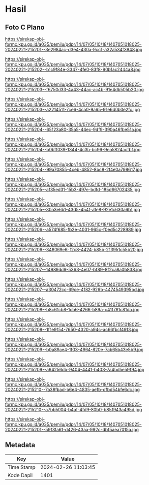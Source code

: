 # Hasil

## Foto C Plano

https://sirekap-obj-formc.kpu.go.id/a035/pemilu/pdpr/14/07/05/10/18/1407051018025-20240221-215201--3e2984ac-d3e4-430a-9cc1-a32a534f3848.jpg

https://sirekap-obj-formc.kpu.go.id/a035/pemilu/pdpr/14/07/05/10/18/1407051018025-20240221-215202--b1c9f84e-3347-4fe0-83f8-90b1ac2444a8.jpg

https://sirekap-obj-formc.kpu.go.id/a035/pemilu/pdpr/14/07/05/10/18/1407051018025-20240221-215203--f6750d33-4a43-44ac-ac4b-91e4db505b20.jpg

https://sirekap-obj-formc.kpu.go.id/a035/pemilu/pdpr/14/07/05/10/18/1407051018025-20240221-215203--a2214511-7ce6-4ca0-9a65-91e6d0b0e2fc.jpg

https://sirekap-obj-formc.kpu.go.id/a035/pemilu/pdpr/14/07/05/10/18/1407051018025-20240221-215204--65123a80-35a5-44ec-9df9-390a46fbe51a.jpg

https://sirekap-obj-formc.kpu.go.id/a035/pemilu/pdpr/14/07/05/10/18/1407051018025-20240221-215204--b0bff039-1344-4c3b-bc96-9ea5824acfbf.jpg

https://sirekap-obj-formc.kpu.go.id/a035/pemilu/pdpr/14/07/05/10/18/1407051018025-20240221-215204--99a70855-4ceb-4852-8bc8-2f4e0a798617.jpg

https://sirekap-obj-formc.kpu.go.id/a035/pemilu/pdpr/14/07/05/10/18/1407051018025-20240221-215205--af35ed31-15b3-497e-bdfd-185d66702435.jpg

https://sirekap-obj-formc.kpu.go.id/a035/pemilu/pdpr/14/07/05/10/18/1407051018025-20240221-215205--30a3e6b1-43d5-454f-a1e8-92e1c630a6b1.jpg

https://sirekap-obj-formc.kpu.go.id/a035/pemilu/pdpr/14/07/05/10/18/1407051018025-20240221-215206--a574f685-fb2e-4031-965c-f0ed5c228989.jpg

https://sirekap-obj-formc.kpu.go.id/a035/pemilu/pdpr/14/07/05/10/18/1407051018025-20240221-215206--348069e6-f2c8-4424-b85b-213951c55b20.jpg

https://sirekap-obj-formc.kpu.go.id/a035/pemilu/pdpr/14/07/05/10/18/1407051018025-20240221-215207--14989dd9-5363-4e07-bf89-8f2ca8a0b838.jpg

https://sirekap-obj-formc.kpu.go.id/a035/pemilu/pdpr/14/07/05/10/18/1407051018025-20240221-215207--a30472cc-69ce-4182-926b-4474549395bd.jpg

https://sirekap-obj-formc.kpu.go.id/a035/pemilu/pdpr/14/07/05/10/18/1407051018025-20240221-215208--b8c61cb8-1cb6-4266-b89a-c41f781c81da.jpg

https://sirekap-obj-formc.kpu.go.id/a035/pemilu/pdpr/14/07/05/10/18/1407051018025-20240221-215208--1f1e9154-7650-4320-a94c-ac66fbcf4913.jpg

https://sirekap-obj-formc.kpu.go.id/a035/pemilu/pdpr/14/07/05/10/18/1407051018025-20240221-215209--b0a89ae4-1f03-4964-820e-7ab65b43e5b9.jpg

https://sirekap-obj-formc.kpu.go.id/a035/pemilu/pdpr/14/07/05/10/18/1407051018025-20240221-215209--a94256db-9404-4441-b403-7a4bd5e59f94.jpg

https://sirekap-obj-formc.kpu.go.id/a035/pemilu/pdpr/14/07/05/10/18/1407051018025-20240221-215210--7a38fbad-b6e4-4835-ae1b-dfbd54bfe6dc.jpg

https://sirekap-obj-formc.kpu.go.id/a035/pemilu/pdpr/14/07/05/10/18/1407051018025-20240221-215210--a7bb5004-b4af-4fd9-80b0-b85f943a495d.jpg

https://sirekap-obj-formc.kpu.go.id/a035/pemilu/pdpr/14/07/05/10/18/1407051018025-20240221-215201--59f3fa61-d426-43aa-992c-dbf5aea7015a.jpg


## Metadata

| Key        | Value               |
| ---------- | ------------------- |
| Time Stamp | 2024-02-26 11:03:45 |
| Kode Dapil | 1401                |



